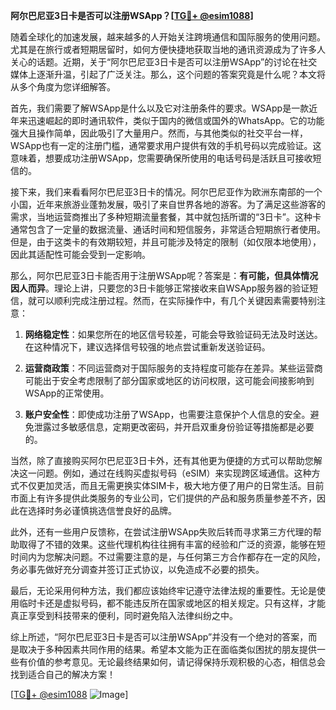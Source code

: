 **阿尔巴尼亚3日卡是否可以注册WSApp？[[TG💪+ @esim1088](https://t.me/s/esim1088)]**

随着全球化的加速发展，越来越多的人开始关注跨境通信和国际服务的使用问题。尤其是在旅行或者短期居留时，如何方便快捷地获取当地的通讯资源成为了许多人关心的话题。近期，关于“阿尔巴尼亚3日卡是否可以注册WSApp”的讨论在社交媒体上逐渐升温，引起了广泛关注。那么，这个问题的答案究竟是什么呢？本文将从多个角度为您详细解答。

首先，我们需要了解WSApp是什么以及它对注册条件的要求。WSApp是一款近年来迅速崛起的即时通讯软件，类似于国内的微信或国外的WhatsApp。它的功能强大且操作简单，因此吸引了大量用户。然而，与其他类似的社交平台一样，WSApp也有一定的注册门槛，通常要求用户提供有效的手机号码以完成验证。这意味着，想要成功注册WSApp，您需要确保所使用的电话号码是活跃且可接收短信的。

接下来，我们来看看阿尔巴尼亚3日卡的情况。阿尔巴尼亚作为欧洲东南部的一个小国，近年来旅游业蓬勃发展，吸引了来自世界各地的游客。为了满足这些游客的需求，当地运营商推出了多种短期流量套餐，其中就包括所谓的“3日卡”。这种卡通常包含了一定量的数据流量、通话时间和短信服务，非常适合短期旅行者使用。但是，由于这类卡的有效期较短，并且可能涉及特定的限制（如仅限本地使用），因此其适配性可能会受到一定影响。

那么，阿尔巴尼亚3日卡能否用于注册WSApp呢？答案是：**有可能，但具体情况因人而异**。理论上讲，只要您的3日卡能够正常接收来自WSApp服务器的验证短信，就可以顺利完成注册过程。然而，在实际操作中，有几个关键因素需要特别注意：

1. **网络稳定性**：如果您所在的地区信号较差，可能会导致验证码无法及时送达。在这种情况下，建议选择信号较强的地点尝试重新发送验证码。
   
2. **运营商政策**：不同运营商对于国际服务的支持程度可能存在差异。某些运营商可能出于安全考虑限制了部分国家或地区的访问权限，这可能会间接影响到WSApp的正常使用。

3. **账户安全性**：即使成功注册了WSApp，也需要注意保护个人信息的安全。避免泄露过多敏感信息，定期更改密码，并开启双重身份验证等措施都是必要的。

当然，除了直接购买阿尔巴尼亚3日卡外，还有其他更为便捷的方式可以帮助您解决这一问题。例如，通过在线购买虚拟号码（eSIM）来实现跨区域通信。这种方式不仅更加灵活，而且无需更换实体SIM卡，极大地方便了用户的日常生活。目前市面上有许多提供此类服务的专业公司，它们提供的产品和服务质量参差不齐，因此在选择时务必谨慎挑选信誉良好的品牌。

此外，还有一些用户反馈称，在尝试注册WSApp失败后转而寻求第三方代理的帮助取得了不错的效果。这些代理机构往往拥有丰富的经验和广泛的资源，能够在短时间内为您解决问题。不过需要注意的是，与任何第三方合作都存在一定的风险，务必事先做好充分调查并签订正式协议，以免造成不必要的损失。

最后，无论采用何种方法，我们都应该始终牢记遵守法律法规的重要性。无论是使用临时卡还是虚拟号码，都不能违反所在国家或地区的相关规定。只有这样，才能真正享受到科技带来的便利，同时避免陷入法律纠纷之中。

综上所述，“阿尔巴尼亚3日卡是否可以注册WSApp”并没有一个绝对的答案，而是取决于多种因素共同作用的结果。希望本文能为正在面临类似困扰的朋友提供一些有价值的参考意见。无论最终结果如何，请记得保持乐观积极的心态，相信总会找到适合自己的解决方案！

[[TG💪+ @esim1088](https://t.me/s/esim1088) ![Image](https://i.postimg.cc/4NQfJmqS/Snipaste-2025-05-13-00-14-12.png)]